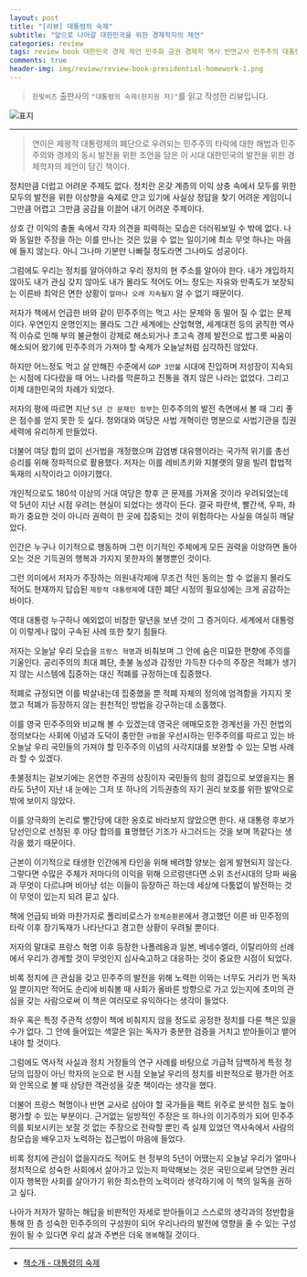 ```yaml
---  
layout: post  
title: "[리뷰] 대통령의 숙제"  
subtitle: "앞으로 나아갈 대한민국을 위한 경제학자의 제언"  
categories: review  
tags: review book 대한민국 경제 제언 민주화 금권 경제학 역사 반면교사 민주주의 대통령 숙제 저성장 불평등    
comments: true  
header-img: img/review/review-book-presidential-homework-1.png
---  
```

  
> `한빛비즈` 출판사의 `"대통령의 숙제(한지원 저)"`를 읽고 작성한 리뷰입니다.  

![표지](https://telegeam.github.io/assets/img/review/review-book-presidential-homework-1.png)  

---

> 연이은 제왕적 대통령제의 폐단으로 우려되는 민주주의 타락에 대한 해법과 민주주의와 경제의 동시 발전을 위한 조언을 담은 이 시대 대한민국의 발전을 위한 경제학자의 제언이 담긴 책이다.

정치만큼 더럽고 어려운 주제도 없다. 정치란 온갖 계층의 이익 상충 속에서 모두를 위한 모두의 발전을 위한 이상향을 숙제로 안고 있기에 사실상 정답을 찾기 어려운 게임이니 그만큼 어렵고 그만큼 공감을 이끌어 내기 어려운 주제이다. 

상호 간 이익의 충돌 속에서 각자 의견을 피력하는 모습은 더러워보일 수 밖에 없다. 나와 동일한 주장을 하는 이를 만나는 것은 있을 수 없는 일이기에 최소 무엇 하나는 마음에 들지 않는다. 아니 그나마 기분만 나빠질 정도라면 그나마도 성공이다.

그럼에도 우리는 정치를 알아야하고 우리 정치의 현 주소를 알아야 한다. 내가 개입하지 않아도 내가 관심 갖지 않아도 내가 몰라도 적어도 어느 정도는 자유와 만족도가 보장되는 이른바 최악은 면한 상황이 `얼마나 오래 지속될지` 알 수 없기 때문이다. 

저자가 책에서 언급한 바와 같이 민주주의는 먹고 사는 문제와 동 떨어 질 수 없는 문제이다. 우연인지 운명인지는 몰라도 그간 세계에는 산업혁명, 세계대전 등의 굵직한 역사적 이슈로 인해 부의 불균형이 강제로 해소되거나 초고속 경제 발전으로 밥그릇 싸움이 해소되어 왔기에 민주주의가 가져야 할 숙제가 오늘날처럼 심각하진 않았다. 

하지만 어느정도 먹고 살 만해진 수준에서 `GDP 3만불` 시대에 진입하며 저성장이 지속되는 시점에 다다랐을 때 어느 나라를 막론하고 진통을 겪지 않은 나라는 없었다. 그리고 이제 대한민국의 차례가 되었다. 

저자의 평에 따르면 지난 `5년 간 문재인 정부`는 민주주의의 발전 측면에서 볼 때 그리 좋은 점수를 얻지 못한 듯 싶다. 청와대와 여당은 사법 개혁이란 명분으로 사법기관을 집권 세력에 유리하게 만들었다.

더불어 여당 합의 없이 선거법을 개정했으며 감염병 대유행이라는 국가적 위기를 총선 승리를 위해 정파적으로 활용했다. 저자는 이를 레비츠키와 지블랫의 말을 빌려 합법적 독재의 시작이라고 이야기했다. 

개인적으로도 180석 이상의 거대 여당은 향후 큰 문제를 가져올 것이라 우려되었는데 약 5년이 지난 시점 우려는 현실이 되었다는 생각이 든다. 결국 파란색, 빨간색, 우파, 좌파가 중요한 것이 아니라 권력이 한 곳에 집중되는 것이 위험하다는 사실을 여실히 깨달았다. 

인간은 누구나 이기적으로 행동하며 그런 이기적인 주체에게 모든 권력을 이양하면 돌아오는 것은 기득권의 행복과 가지지 못한자의 불행뿐인 것이다. 

그런 의미에서 저자가 주장하는 의원내각제에 무조건 적인 동의는 할 수 없을지 몰라도 적어도 현재까지 답습된 `제왕적 대통령제`에 대한 폐단 시정의 필요성에는 크게 공감하는 바이다. 

역대 대통령 누구하나 예외없이 비참한 말년을 보낸 것이 그 증거이다. 세계에서 대통령이 이렇게나 많이 구속된 사례 또한 찾기 힘들다. 

저자는 오늘날 우리 모습을 `프랑스 혁명`과 비춰보며 그 안에 숨은 미묘한 편향에 주의를 기울인다. 공리주의의 최대 폐단, 촛불 농성과 감정만 가득찬 다수의 주장은 적폐가 생기지 않는 시스템에 집중하는 대신 적폐를 규정하는데 집중했다. 

적폐로 규정되면 이를 박살내는데 집중했을 뿐 적폐 자체의 정의에 엄격함을 가지지 못했고 적폐가 등장하지 않는 원천적인 방법을 강구하는데 소홀했다. 

이를 영국 민주주의와 비교해 볼 수 있겠는데 영국은 애매모호한 경계선을 가진 헌법의 정의보다는 사회에 이념과 도덕이 충만한 `규범`을 우선시하는 민주주의를 따르고 있는 바 오늘날 우리 국민들의 가져야 할 민주주의 이념의 사각지대를 보완할 수 있는 모범 사례라 할 수 있겠다. 

촛불정치는 겉보기에는 온연한 주권의 상징이자 국민들의 힘의 결집으로 보였을지는 몰라도 5년이 지난 내 눈에는 그저 또 하나의 기득권층의 자기 권리 보호를 위한 발악으로 밖에 보이지 않았다. 

이를 양극화의 논리로 빨간당에 대한 옹호로 바라보지 않았으면 한다. 새 대통령 후보가 당선인으로 선정된 후 야당 합의를 표명했던 기조가 사그러드는 것을 보며 똑같다는 생각을 했기 때문이다. 

근본이 이기적으로 태생한 인간에게 타인을 위해 배려할 양보는 쉽게 발현되지 않는다. 그렇다면 수많은 주체가 저마다의 이익을 위해 으르렁댄다면 소위 조선시대의 당파 싸움과 무엇이 다르냐며 비아냥 섞는 이들이 등장하곤 하는데 세상에 다툼없이 발전하는 것이 무엇이 있는지 되려 묻고 싶다. 

책에 언급되 바와 마찬가지로 폴리비로스가 `정체순환론`에서 경고했던 이른 바 민주정의 타락 이후 장기독재가 나타난다고 경고한 상황이 우려될 뿐이다. 

저자의 말대로 프랑스 혁명 이후 등장한 나폴레옹과 일본, 베네수엘라, 이탈리아의 선례에서 우리가 경계할 것이 무엇인지 심사숙고하고 대응하는 것이 중요한 시점이 되었다. 

비록 정치에 큰 관심을 갖고 민주주의 발전을 위해 노력한 이와는 너무도 거리가 먼 독자일 뿐이지만 적어도 순리에 비춰볼 때 사회가 올바른 방향으로 가고 있는지에 초미의 관심을 갖는 사람으로써 이 책은 여러모로 유익하다는 생각이 들었다. 

좌우 혹은 특정 주관적 성향이 책에 비춰지지 않을 정도로 공정한 정치를 다룬 책은 있을 수가 없다. 그 안에 들어있는 색깔은 읽는 독자가 충분한 검증을 거치고 받아들이고 뱉어내야 할 것이다. 

그럼에도 역사적 사실과 정치 거장들의 연구 사례를 바탕으로 가급적 담백하게 특정 정당의 입장이 아닌 학자의 눈으로 현 시점 오늘날 우리의 정치를 비판적으로 평가한 어조와 안목으로 볼 때 상당한 객관성을 갖춘 책이라는 생각을 했다.

더불어 프랑스 혁명이나 반면 교사로 삼아야 할 국가들을 팩트 위주로 분석한 점도 높이 평가할 수 있는 부분이다. 근거없는 일방적인 주장은 또 하나의 이기주의가 되어 민주주의를 퇴보시키는 보잘 것 없는 주장으로 전락할 뿐인 즉 실제 있었던 역사속에서 사람의 참모습을 배우고자 노력하는 접근법이 마음에 들었다. 

비록 정치에 관심이 없을지라도 적어도 현 정부의 5년이 어땠는지 오늘날 우리가 얼마나 정치적으로 성숙한 사회에서 살아가고 있는지 파악해보는 것은 국민으로써 당연한 권리이자 행복한 사회를 살아가기 위한 최소한의 노력이라 생각하기에 이 책의 일독을 권하고 싶다. 

나아가 저자가 말하는 해답을 비판적인 자세로 받아들이고 스스로의 생각과의 정반합을 통해 한 층 성숙한 민주주의의 구성원이 되어 우리나라의 발전에 영향을 줄 수 있는 구성원이 될 수 있다면 우리 삶과 주변은 더욱 `행복`해질 것이다. 

---

* [책소개 - 대통령의 숙제](http://www.yes24.com/Product/Goods/108250586)


